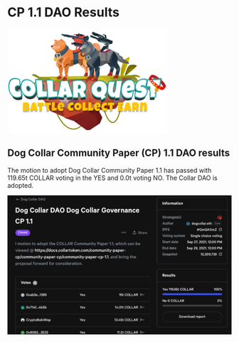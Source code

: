 # CP 1.1 DAO Results

![CollarQuest a Metaverse Play2Earn Ecosystem](../../../.gitbook/assets/CQ-Title.png)

## Dog Collar Community Paper (CP) 1.1 DAO results

The motion to adopt Dog Collar Community Paper 1.1 has passed with 119.65t COLLAR voting in the YES and 0.0t voting NO.  The Collar DAO is adopted.

![Community Paper (CP) 1.1 Results](../../../.gitbook/assets/screen-shot-2021-09-29-at-1.05.47-pm.png)
